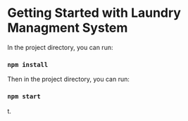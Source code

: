 # Getting Started with Laundry Managment System
In the project directory, you can run:

### `npm install`

Then in the project directory, you can run:

### `npm start`
t.


